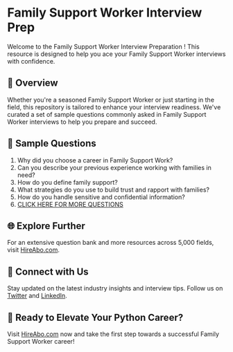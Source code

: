 # Family Support Worker Interview Prep

Welcome to the Family Support Worker Interview Preparation ! This resource is designed to help you ace your Family Support Worker interviews with confidence.

## 🚀 Overview

Whether you're a seasoned Family Support Worker or just starting in the field, this repository is tailored to enhance your interview readiness. We've curated a set of sample questions commonly asked in Family Support Worker interviews to help you prepare and succeed.

## 📝 Sample Questions

1. Why did you choose a career in Family Support Work?
2. Can you describe your previous experience working with families in need?
3. How do you define family support?
4. What strategies do you use to build trust and rapport with families?
5. How do you handle sensitive and confidential information?
6. [CLICK HERE FOR MORE QUESTIONS](https://hireabo.com/job/13_4_5/Family%20Support%20Worker)

## 🌐 Explore Further

For an extensive question bank and more resources across 5,000 fields, visit [HireAbo.com](https://www.hireabo.com).

## 📱 Connect with Us

Stay updated on the latest industry insights and interview tips. Follow us on [Twitter](https://twitter.com/hireabo) and [LinkedIn](https://www.linkedin.com/in/hire-abo-3609972a8/).

## 🚀 Ready to Elevate Your Python Career?

Visit [HireAbo.com](https://www.hireabo.com) now and take the first step towards a successful Family Support Worker career!